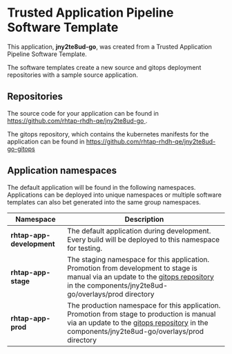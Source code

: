 # Trusted Application Pipeline Software Template

This application, **jny2te8ud-go**, was created from a Trusted Application Pipeline Software Template.

The software templates create a new source and gitops deployment repositories with a sample source application. 

## Repositories

The source code for your application can be found in [https://github.com/rhtap-rhdh-qe/jny2te8ud-go ](https://github.com/rhtap-rhdh-qe/jny2te8ud-go ).
 
The gitops repository, which contains the kubernetes manifests for the application can be found in 
[https://github.com/rhtap-rhdh-qe/jny2te8ud-go-gitops ](https://github.com/rhtap-rhdh-qe/jny2te8ud-go-gitops ) 

## Application namespaces 

The default application will be found in the following namespaces. Applications can be deployed into unique namespaces or multiple software templates can also bet generated into the same group namespaces.  

|  Namespace   |  Description   |  
| -------- | -------- |   
| **rhtap-app-development** | The default application during development. Every build will be deployed to this namespace for testing. | 
| **rhtap-app-stage** | The staging namespace for this application. Promotion from development to stage is manual via an update to the [gitops repository](https://github.com/rhtap-rhdh-qe/jny2te8ud-go-gitops ) in the components/jny2te8ud-go/overlays/prod directory |  
| **rhtap-app-prod** | The production namespace for this application. Promotion from stage to production is manual via an update to the [gitops repository](https://github.com/rhtap-rhdh-qe/jny2te8ud-go-gitops ) in the components/jny2te8ud-go/overlays/prod directory | 